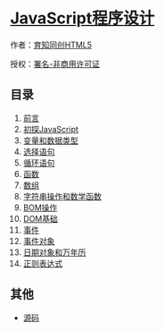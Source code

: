 # [JavaScript程序设计]()

作者：[育知同创HTML5](http://www.yztcedu.com)

授权：<a rel="license" href="http://creativecommons.org/licenses/by-nc/4.0/">署名-非商用许可证</a>

## 目录
1. [前言](#README)
1. [初探JavaScript](#docs/初探JavaScript)
1. [变量和数据类型](#docs/变量和数据类型)
1. [选择语句](#docs/选择语句)
1. [循环语句](#docs/循环语句)
1. [函数](#docs/函数)
1. [数组](#docs/数组)
1. [字符串操作和数学函数](#docs/字符串操作和数学函数)
1. [BOM操作](#docs/BOM操作)
1. [DOM基础](#docs/DOM基础)
1. [事件](#docs/事件)
1. [事件对象](#docs/事件对象)
1. [日期对象和万年历](#docs/日期对象和万年历)
1. [正则表达式](#docs/正则表达式)


## 其他
- [源码](http://github.com/yupeng528)

